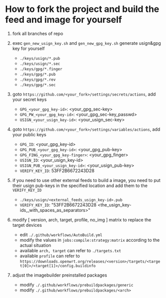 
# How to fork the project and build the feed and image for yourself

1. fork all branches of repo
2. exec `gen_new_usign_key.sh` and `gen_new_gpg_key.sh` generate usign&gpg key for yourself
   + `./keys/usign/*.pub`
   + `./keys/usign/*.sec`
   + `./keys/gpg/*.finger`
   + `./keys/gpg/*.pub`
   + `./keys/gpg/*.rev`
   + `./keys/gpg/*.sec`
3. goto `https://github.com/<your_fork>/settings/secrets/actions`, add your secret keys
   + `GPG_<your_gpg_key-id>`: <your_gpg_sec-key>
   + `GPG_PW_<your_gpg_key-id>`: <your_gpg_sec-key_passwd>
   + `USIGN_<your_usign_key-id>`: <your_usign_sec-key>
4. goto `https://github.com/<your_fork>/settings/variables/actions`, add your public keys
   + `GPG_ID`: <your_gpg_key-id>
   + `GPG_PUB_<your_gpg_key-id>`: <your_gpg_pub-key>
   + `GPG_FING_<your_gpg_key-finger>`: <your_gpg_finger>
   + `USIGN_ID`: <your_usign_key-id>
   + `USIGN_PUB_<your_usign_key-id>`: <your_usign_pub-key>
   + `VERIFY_KEY_ID`: 53FF2B6672243D28
5. if you need to use other external feeds to build a image, you need to put their usign pub-keys in the specified location and add them to the `VERIFY_KEY_ID`
   + `./keys/usign/<external_feeds_usign_key-id>.pub`
   + `VERIFY_KEY_ID`: "53FF2B6672243D28 <the_usign_key-ids,_with_spaces_as_separators>"
6. modify [ version, arch, target, profile, no_img ] matrix to replace the target devices
   + edit `./.github/workflows/AutoBuild.yml`
   + modify the values ​​in `jobs:compile:strategy:matrix` according to the actual situation
   + available `arch, target` can refer to `./targets.txt`
   + available `profile` can refer to `https://downloads.openwrt.org/releases/<version>/targets/<target[0]>/<target[1]>/config.buildinfo`

7. adjust the imagebuilder preinstalled packages
   + modify `./.github/workflows/prebuildpackages/generic`
   + modify `./.github/workflows/prebuildpackages/<arch>`

